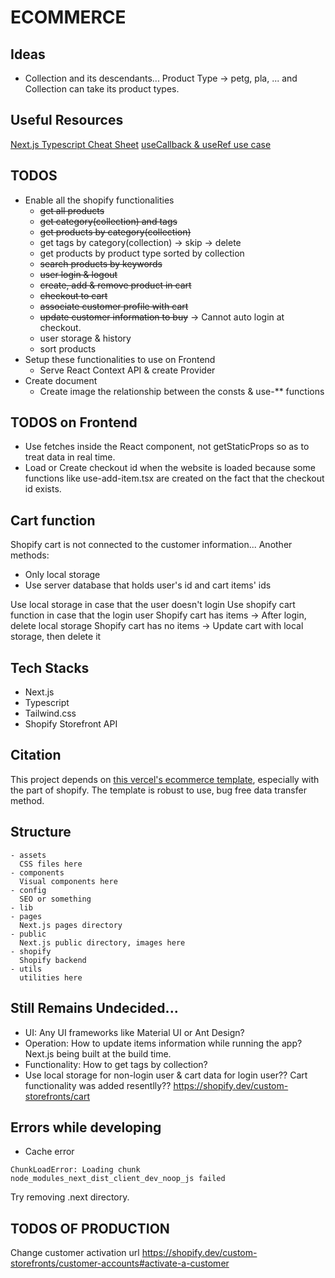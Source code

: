 # ECOMMERCE

## Ideas
- Collection and its descendants... Product Type -> petg, pla, ... and Collection can take its product types.

## Useful Resources
[Next.js Typescript Cheat Sheet](https://www.saltycrane.com/cheat-sheets/typescript/next.js/latest/)
[useCallback & useRef use case](https://stackoverflow.com/questions/62486028/how-do-i-properly-use-useeffect-for-a-async-fetch-call-with-react-react-hooks-e)

## TODOS
- Enable all the shopify functionalities
  - ~~get all products~~
  - ~~get category(collection) and tags~~
  - ~~get products by category(collection)~~
  - get tags by category(collection) -> skip -> delete
  - get products by product type sorted by collection
  - ~~search products by keywords~~
  - ~~user login & logout~~
  - ~~create, add & remove product in cart~~
  - ~~checkout to cart~~
  - ~~associate customer profile with cart~~
  - ~~update customer information to buy~~ -> Cannot auto login at checkout.
  - user storage & history
  - sort products
- Setup these functionalities to use on Frontend
  - Serve React Context API & create Provider
- Create document
  - Create image the relationship between the consts & use-** functions

## TODOS on Frontend
- Use fetches inside the React component, not getStaticProps so as to treat data in real time.
- Load or Create checkout id when the website is loaded because some functions like use-add-item.tsx are created on the fact that the checkout id exists.

## Cart function
Shopify cart is not connected to the customer information...
Another methods:
- Only local storage
- Use server database that holds user's id and cart items' ids
   
Use local storage in case that the user doesn't login
Use shopify cart function in case that the login user
Shopify cart has items -> After login, delete local storage
Shopify cart has no items -> Update cart with local storage, then delete it

## Tech Stacks
- Next.js
- Typescript
- Tailwind.css
- Shopify Storefront API

## Citation
This project depends on [this vercel's ecommerce template](https://github.com/vercel/commerce/), especially with the part of shopify.
The template is robust to use, bug free data transfer method. 

## Structure
```
- assets
  CSS files here
- components
  Visual components here
- config
  SEO or something
- lib
- pages
  Next.js pages directory
- public
  Next.js public directory, images here
- shopify
  Shopify backend
- utils
  utilities here
```

## Still Remains Undecided...
- UI: Any UI frameworks like Material UI or Ant Design?
- Operation: How to update items information while running the app? Next.js being built at the build time.
- Functionality: How to get tags by collection?
- Use local storage for non-login user & cart data for login user??
  Cart functionality was added resentlly??  https://shopify.dev/custom-storefronts/cart


## Errors while developing
- Cache error
```
ChunkLoadError: Loading chunk node_modules_next_dist_client_dev_noop_js failed
```
Try removing .next directory.

## TODOS OF PRODUCTION
Change customer activation url
https://shopify.dev/custom-storefronts/customer-accounts#activate-a-customer


